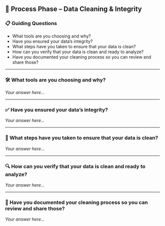 ## 🔄 Process Phase – Data Cleaning & Integrity

### 📋 Guiding Questions
- What tools are you choosing and why?
- Have you ensured your data’s integrity?
- What steps have you taken to ensure that your data is clean?
- How can you verify that your data is clean and ready to analyze?
- Have you documented your cleaning process so you can review and share those?

---

### 🛠️ What tools are you choosing and why?
_Your answer here..._

---

### ✅ Have you ensured your data’s integrity?
_Your answer here..._

---

### 🧹 What steps have you taken to ensure that your data is clean?
_Your answer here..._

---

### 🔍 How can you verify that your data is clean and ready to analyze?
_Your answer here..._

---

### 📝 Have you documented your cleaning process so you can review and share those?
_Your answer here..._
